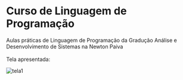 <h1> Curso de Linguagem de Programação </h1>
<p>Aulas práticas de Linguagem de Programação da Gradução Análise e Desenvolvimento de Sistemas na Newton Paiva <br><br>
Tela apresentada: </p>

![tela1](https://github.com/elvisbaldow/NP_Linguagem_Programacao_JAVA/assets/134346057/64f6b049-616d-4628-829c-e38a84f95bd5)
